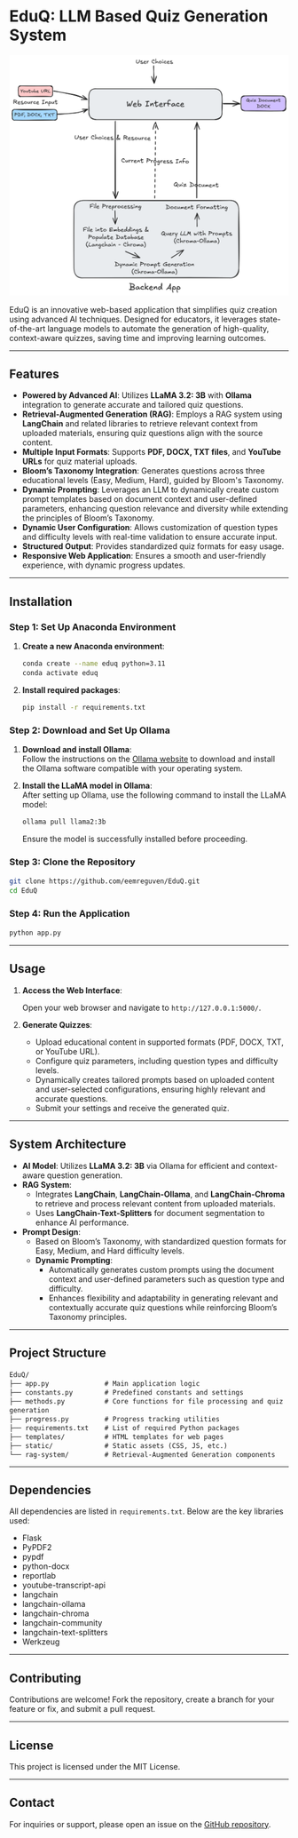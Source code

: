 # EduQ: LLM Based Quiz Generation System

![System Workflow](./system-workflow.png)

EduQ is an innovative web-based application that simplifies quiz creation using advanced AI techniques. Designed for educators, it leverages state-of-the-art language models to automate the generation of high-quality, context-aware quizzes, saving time and improving learning outcomes.

---

## Features

- **Powered by Advanced AI**: Utilizes **LLaMA 3.2: 3B** with **Ollama** integration to generate accurate and tailored quiz questions.
- **Retrieval-Augmented Generation (RAG)**: Employs a RAG system using **LangChain** and related libraries to retrieve relevant context from uploaded materials, ensuring quiz questions align with the source content.
- **Multiple Input Formats**: Supports **PDF, DOCX, TXT files**, and **YouTube URLs** for quiz material uploads.
- **Bloom’s Taxonomy Integration**: Generates questions across three educational levels (Easy, Medium, Hard), guided by Bloom's Taxonomy.
- **Dynamic Prompting**: Leverages an LLM to dynamically create custom prompt templates based on document context and user-defined parameters, enhancing question relevance and diversity while extending the principles of Bloom’s Taxonomy.
- **Dynamic User Configuration**: Allows customization of question types and difficulty levels with real-time validation to ensure accurate input.
- **Structured Output**: Provides standardized quiz formats for easy usage.
- **Responsive Web Application**: Ensures a smooth and user-friendly experience, with dynamic progress updates.

---

## Installation

### Step 1: Set Up Anaconda Environment

1. **Create a new Anaconda environment**:

   ```bash
   conda create --name eduq python=3.11
   conda activate eduq
   ```

2. **Install required packages**:

   ```bash
   pip install -r requirements.txt
   ```

### Step 2: Download and Set Up Ollama

1. **Download and install Ollama**:  
   Follow the instructions on the [Ollama website](https://ollama.com/) to download and install the Ollama software compatible with your operating system.

2. **Install the LLaMA model in Ollama**:  
   After setting up Ollama, use the following command to install the LLaMA model:  

   ```bash
   ollama pull llama2:3b
   ```

   Ensure the model is successfully installed before proceeding.

### Step 3: Clone the Repository

   ```bash
   git clone https://github.com/eemreguven/EduQ.git
   cd EduQ
   ```

### Step 4: Run the Application

   ```bash
   python app.py
   ```

---

## Usage

1. **Access the Web Interface**:

   Open your web browser and navigate to `http://127.0.0.1:5000/`.

2. **Generate Quizzes**:

   - Upload educational content in supported formats (PDF, DOCX, TXT, or YouTube URL).
   - Configure quiz parameters, including question types and difficulty levels.
   - Dynamically creates tailored prompts based on uploaded content and user-selected configurations, ensuring highly relevant and accurate questions.
   - Submit your settings and receive the generated quiz.

---

## System Architecture

- **AI Model**: Utilizes **LLaMA 3.2: 3B** via Ollama for efficient and context-aware question generation.
- **RAG System**:
  - Integrates **LangChain**, **LangChain-Ollama**, and **LangChain-Chroma** to retrieve and process relevant content from uploaded materials.
  - Uses **LangChain-Text-Splitters** for document segmentation to enhance AI performance.
- **Prompt Design**:
  - Based on Bloom’s Taxonomy, with standardized question formats for Easy, Medium, and Hard difficulty levels.
  - **Dynamic Prompting**:
    - Automatically generates custom prompts using the document context and user-defined parameters such as question type and difficulty.
    - Enhances flexibility and adaptability in generating relevant and contextually accurate quiz questions while reinforcing Bloom’s Taxonomy principles.

---

## Project Structure

```
EduQ/
├── app.py              # Main application logic
├── constants.py        # Predefined constants and settings
├── methods.py          # Core functions for file processing and quiz generation
├── progress.py         # Progress tracking utilities
├── requirements.txt    # List of required Python packages
├── templates/          # HTML templates for web pages
├── static/             # Static assets (CSS, JS, etc.)
└── rag-system/         # Retrieval-Augmented Generation components
```

---

## Dependencies

All dependencies are listed in `requirements.txt`. Below are the key libraries used:

- Flask
- PyPDF2
- pypdf
- python-docx
- reportlab
- youtube-transcript-api
- langchain
- langchain-ollama
- langchain-chroma
- langchain-community
- langchain-text-splitters
- Werkzeug

---

## Contributing

Contributions are welcome! Fork the repository, create a branch for your feature or fix, and submit a pull request.

---

## License

This project is licensed under the MIT License.

---

## Contact

For inquiries or support, please open an issue on the [GitHub repository](https://github.com/eemreguven/EduQ).

